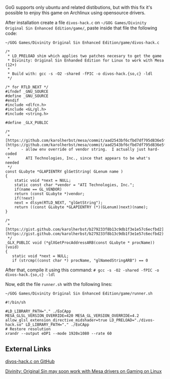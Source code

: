GoG supports only ubuntu and related distibutions, but with this fix it's possible to enjoy this game on Archlinux using opensource drivers.

After installation create a file `divos-hack.c` on `~/GOG Games/Divinity Original Sin Enhanced Edition/game/`, paste inside that file the following code:

 `~/GOG Games/Divinity Original Sin Enhanced Edition/game/divos-hack.c` 
```
/*
 * LD_PRELOAD shim which applies two patches necesary to get the game
 * Divinity: Original Sin Enhanded Edition for Linux to work with Mesa (12+)
 *
 * Build with: gcc -s -O2 -shared -fPIC -o divos-hack.{so,c} -ldl
 */

/* for RTLD_NEXT */
#ifndef _GNU_SOURCE
#define _GNU_SOURCE
#endif
#include <dlfcn.h>
#include <GL/gl.h>
#include <string.h>

#define _GLX_PUBLIC

/*
 *   [https://github.com/karolherbst/mesa/commit/aad2543bf6cfbd7df795d836e5ff4ec8686e4fdf](https://github.com/karolherbst/mesa/commit/aad2543bf6cfbd7df795d836e5ff4ec8686e4fdf)
 *     - allow env override of vendor string.  I actually just hard-coded
 *       ATI Technologies, Inc., since that appears to be what's needed
 */
const GLubyte *GLAPIENTRY glGetString( GLenum name )
{
    static void *next = NULL;
    static const char *vendor = "ATI Technologies, Inc.";
    if(name == GL_VENDOR)
	return (const GLubyte *)vendor;
    if(!next)
	next = dlsym(RTLD_NEXT, "glGetString");
    return ((const GLubyte *GLAPIENTRY (*)(GLenum))next)(name);
}

/*
 *   [https://gist.github.com/karolherbst/b279233f8b13c9db1f3e1e57c6ecfbd2](https://gist.github.com/karolherbst/b279233f8b13c9db1f3e1e57c6ecfbd2)
 */
_GLX_PUBLIC void (*glXGetProcAddressARB(const GLubyte * procName)) (void)
{
   static void *next = NULL;
   if (strcmp((const char *) procName, "glNamedStringARB") == 0
```
After that, compile it using this command: `# gcc -s -O2 -shared -fPIC -o divos-hack.{so,c} -ldl` 

Now, edit the file `runner.sh` with the following lines:

 `~/GOG Games/Divinity Original Sin Enhanced Edition/game/runner.sh` 
```
#!/bin/sh

#LD_LIBRARY_PATH="." ./EoCApp
MESA_GLSL_VERSION_OVERRIDE=420 MESA_GL_VERSION_OVERRIDE=4.2 allow_glsl_extension_directive_midshader=true LD_PRELOAD="./divos-hack.so" LD_LIBRARY_PATH="." ./EoCApp
# Restore resolution
xrandr --output eDP1 --mode 1920x1080 --rate 60
```

## External Links

[divos-hack.c on GitHub](https://gist.github.com/romanoaugusto88/eb6a2598fb10d1468da6f4497b0fa2de#file-divos-hack-c-L27)

[Divinity: Original Sin may soon work with Mesa drivers on Gaming on Linux](https://www.gamingonlinux.com/articles/divinity-original-sin-may-soon-work-with-mesa-drivers.8867/page=2)
